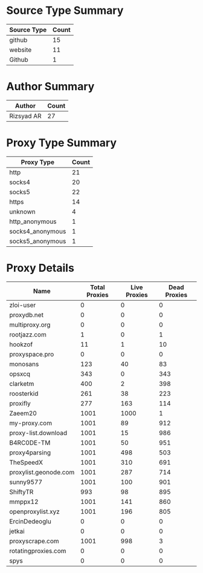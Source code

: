 # Source Type Summary

| Source Type | Count |
|-------------|-------|
| github | 15 |
| website | 11 |
| Github | 1 |


# Author Summary

| Author | Count |
|--------|-------|
| Rizsyad AR | 27 |


# Proxy Type Summary

| Proxy Type | Count |
|------------|-------|
| http | 21 |
| socks4 | 20 |
| socks5 | 22 |
| https | 14 |
| unknown | 4 |
| http_anonymous | 1 |
| socks4_anonymous | 1 |
| socks5_anonymous | 1 |


# Proxy Details

| Name | Total Proxies | Live Proxies | Dead Proxies |
|------|---------------|--------------|---------------|
| zloi-user | 0 | 0 | 0 |
| proxydb.net | 0 | 0 | 0 |
| multiproxy.org | 0 | 0 | 0 |
| rootjazz.com | 1 | 0 | 1 |
| hookzof | 11 | 1 | 10 |
| proxyspace.pro | 0 | 0 | 0 |
| monosans | 123 | 40 | 83 |
| opsxcq | 343 | 0 | 343 |
| clarketm | 400 | 2 | 398 |
| roosterkid | 261 | 38 | 223 |
| proxifly | 277 | 163 | 114 |
| Zaeem20 | 1001 | 1000 | 1 |
| my-proxy.com | 1001 | 89 | 912 |
| proxy-list.download | 1001 | 15 | 986 |
| B4RC0DE-TM | 1001 | 50 | 951 |
| proxy4parsing | 1001 | 498 | 503 |
| TheSpeedX | 1001 | 310 | 691 |
| proxylist.geonode.com | 1001 | 287 | 714 |
| sunny9577 | 1001 | 100 | 901 |
| ShiftyTR | 993 | 98 | 895 |
| mmppx12 | 1001 | 141 | 860 |
| openproxylist.xyz | 1001 | 196 | 805 |
| ErcinDedeoglu | 0 | 0 | 0 |
| jetkai | 0 | 0 | 0 |
| proxyscrape.com | 1001 | 998 | 3 |
| rotatingproxies.com | 0 | 0 | 0 |
| spys | 0 | 0 | 0 |
